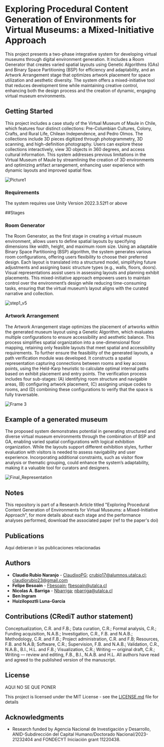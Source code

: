 # Exploring Procedural Content Generation of Environments for Virtual Museums: a Mixed-Initiative Approach

This project presents a two-phase integrative system for developing virtual museums through digital environment generation. It includes a Room Generator that creates varied spatial layouts using Genetic Algorithms (GAs) and Binary Space Partitioning (BSP) for efficiency and adaptability, and an Artwork Arrangement stage that optimizes artwork placement for space utilization and aesthetic diversity. The system offers a mixed-initiative tool that reduces development time while maintaining creative control, enhancing both the design process and the creation of dynamic, engaging virtual museum environments.

## Getting Started

This project includes a case study of the Virtual Museum of Maule in Chile, which features four distinct collections: Pre-Columbian Cultures, Colony, Crafts, and Rural Life, Chilean Independence, and Pedro Olmos. The collections include 3D pieces digitized through photogrammetry, 3D scanning, and high-definition photography. Users can explore these collections interactively, view 3D objects in 360 degrees, and access cultural information. This system addresses previous limitations in the Virtual Museum of Maule by streamlining the creation of 3D environments and optimizing artifact arrangement, enhancing user experience with dynamic layouts and improved spatial flow.

![Picture1](https://github.com/user-attachments/assets/63b92e90-4370-4431-ba45-1141771e7073)

### Requirements

The system requires use Unity Version 2022.3.52f1 or above

##Stages

### Room Generator

The Room Generator, as the first stage in creating a virtual museum environment, allows users to define spatial layouts by specifying dimensions like width, height, and maximum room size. Using an adaptable Binary Space Partitioning (BSP) algorithm, the system generates various room configurations, offering users flexibility to choose their preferred design. Each layout is translated into a structured model, simplifying future adjustments and assigning basic structure types (e.g., walls, floors, doors). Visual representations assist users in assessing layouts and planning exhibit placements. This mixed-initiative approach empowers users to maintain control over the environment’s design while reducing time-consuming tasks, ensuring that the virtual museum’s layout aligns with the curated narrative and collection.

![step1_v5](https://github.com/user-attachments/assets/ac4e6a5c-e2c3-4397-b76d-78eaa1f1c159)

### Artwork Arrangement

The Artwork Arrangement stage optimizes the placement of artworks within the generated museum layout using a Genetic Algorithm, which evaluates multiple configurations to ensure accessibility and aesthetic balance. This process simplifies spatial organization into a one-dimensional floor mapping, retaining only feasible layouts that meet spatial and accessibility requirements. To further ensure the feasibility of the generated layouts, a path verification module was developed. It constructs a spatial representation capturing connections between rooms and key access points, using the Held-Karp heuristic to calculate optimal internal paths based on exhibit placement and entry points. The verification process includes four sub-stages: (A) identifying room structure and navigable areas, (B) configuring artwork placement, (C) assigning unique codes to rooms, and (D) combining these configurations to verify that the space is fully traversable.

![Frame 3](https://github.com/user-attachments/assets/9374d758-0e65-4100-80af-f45eac54fdaa)

## Example of a generated museum

The proposed system demonstrates potential in generating structured and diverse virtual museum environments through the combination of BSP and GA, enabling varied spatial configurations with logical exhibition organization. While the layouts support different exhibition styles, further evaluation with visitors is needed to assess navigability and user experience. Incorporating additional constraints, such as visitor flow analysis or thematic grouping, could enhance the system’s adaptability, making it a valuable tool for curators and designers.

![Final_Representation](https://github.com/user-attachments/assets/aa99f70c-d005-4257-9b89-9005e7d9bf22)

## Notes

This repository is part of a Research Article titled "Exploring Procedural Content Generation of Environments for Virtual Museums: a Mixed-Initiative Approach", for more details about each stage and the performance analyses performed, download the associated paper (ref to the paper's doi)

## Publications

Aquí debieran ir las publicaciones relacionadas

## Authors

* **Claudio Rubio Naranjo** - [ClaudixoPG](https://github.com/ClaudixoPG); crubio17@alumnos.utalca.cl; claudiorubio23@gmail.com
* **Felipe Besoain** - [Fbesoain](https://github.com/fbesoain); fbesoain@utalca.cl
* **Nicolas A. Barriga** - [Nbarriga](https://github.com/nbarriga); nbarriga@utalca.cl
* **Ben Ingram**
* **Huizilopoztli Luna-García**

## Contributions (CRediT author statement)
 
Conceptualization, C.R. and F.B.; Data curation, C.R.; Formal analysis, C.R.; Funding acquisition, N.A.B.; Investigation, C.R., F.B. and N.A.B.; Methodology, C.R. and F.B.; Project administration, C.R. and F.B; Resources, F.B. and N.A.B;
Software, C.R.; Supervision, F.B. and N.A.B.; Validation, C.R., N.A.B., B.I., H.L. and F.B.; Visualization, C.R.; Writing — original draft, C.R.; Writing — review and editing, F.B., B.I., N.A.B. and H.L. All authors have read and agreed to the published version of the manuscript.

## License

AQUI NO SE QUE PONER

This project is licensed under the MIT License - see the [LICENSE.md](LICENSE.md) file for details

## Acknowledgments

* Research funded by Agencia Nacional de Investigación y Desarrollo, ANID-Subdirección del Capital Humano/Doctorado Nacional/2023-21232404 and FONDECYT Iniciación grant 11220438.
